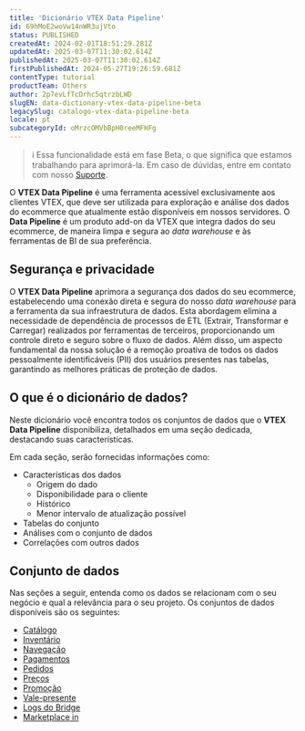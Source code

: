 ```yaml
---
title: 'Dicionário VTEX Data Pipeline'
id: 69hMoE2woVw14nWR3ujVto
status: PUBLISHED
createdAt: 2024-02-01T18:51:29.281Z
updatedAt: 2025-03-07T11:30:02.614Z
publishedAt: 2025-03-07T11:30:02.614Z
firstPublishedAt: 2024-05-27T19:26:59.681Z
contentType: tutorial
productTeam: Others
author: 2p7evLfTcDrhc5qtrzbLWD
slugEN: data-dictionary-vtex-data-pipeline-beta
legacySlug: catalogo-vtex-data-pipeline-beta
locale: pt
subcategoryId: oMrzcOMVbBpH0reeMFHFg
---
```


> ℹ️ Essa funcionalidade está em fase Beta, o que significa que estamos trabalhando para aprimorá-la. Em caso de dúvidas, entre em contato com nosso [Suporte](https://vtexhelp.zendesk.com/auth/v2/login/signin?return_to=https%3A%2F%2Fsupport.vtex.com%2Fhc%2Fpt-br%2Frequests&theme=hc&locale=pt-br&brand_id=144968&auth_origin=144968%2Ctrue%2Ctrue).  

O **VTEX Data Pipeline** é uma ferramenta acessível exclusivamente aos clientes VTEX, que deve ser utilizada para exploração e análise dos dados do ecommerce que atualmente estão disponíveis em nossos servidores. O **Data Pipeline** é um produto add-on da VTEX que integra dados do seu ecommerce, de maneira limpa e segura ao *data warehouse* e às ferramentas de BI de sua preferência.  

## Segurança e privacidade  

O **VTEX Data Pipeline** aprimora a segurança dos dados do seu ecommerce, estabelecendo uma conexão direta e segura do nosso *data warehouse* para a ferramenta da sua infraestrutura de dados. Esta abordagem elimina a necessidade de dependência de processos de ETL (Extrair, Transformar e Carregar) realizados por ferramentas de terceiros, proporcionando um controle direto e seguro sobre o fluxo de dados. Além disso, um aspecto fundamental da nossa solução é a remoção proativa de todos os dados pessoalmente identificáveis (PII) dos usuários presentes nas tabelas, garantindo as melhores práticas de proteção de dados.

## O que é o dicionário de dados?  

Neste dicionário você encontra todos os conjuntos de dados que o **VTEX Data Pipeline** disponibiliza, detalhados em uma seção dedicada, destacando suas características.  

Em cada seção, serão fornecidas informações como:  

- Características dos dados  
    - Origem do dado   
    - Disponibilidade para o cliente  
    - Histórico  
    - Menor intervalo de atualização possível   
- Tabelas do conjunto   
- Análises com o conjunto de dados  
- Correlações com outros dados  

## Conjunto de dados  

Nas seções a seguir, entenda como os dados se relacionam com o seu negócio e qual a relevância para o seu projeto.
Os conjuntos de dados disponíveis são os seguintes:

- [Catálogo](https://help.vtex.com/tutorial/catalogo-data-pipeline--7ARDELPaugrBu5dZT7Vx2b)
- [Inventário](https://help.vtex.com/tutorial/inventario-data-pipeline-beta--2IvKMZV9SNrE6ipBRQr8h2)
- [Navegação](https://help.vtex.com/tutorial/navegacao-data-pipeline-beta--4X4hK0zdIHN0Xn5x2MLYYd) 
- [Pagamentos](https://help.vtex.com/tutorial/pagamentos-data-pipeline-beta--7LWkFaA1jPabzc5JAt1rGs) 
- [Pedidos](https://help.vtex.com/tutorial/pedidos-data-pipeline-beta--2f3GlRJ5L5IRGVIxOmzrFv) 
- [Preços](https://help.vtex.com/tutorial/precos-data-pipeline-beta--3NMGJ8dtv73Bwvo9PSz1fz)
- [Promoção](https://help.vtex.com/tutorial/promocoes-data-pipeline-beta--3WZ1syNucDFdvVhfKtA6Qd)
- [Vale-presente](https://help.vtex.com/pt/tutorial/vale-presente-data-pipeline--4XAnyc4scy3OG6RdnD7OEf)
- [Logs do Bridge](https://help.vtex.com/tutorial/logs-do-bridge-data-pipeline--2RFVJZL19nsWBSB4IXA0Z)
- [Marketplace in](https://help.vtex.com/tutorial/marketplace-in-data-pipeline--4L3hlSqsnxGqVyxmoYvjTV)
